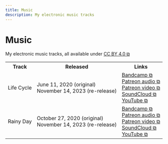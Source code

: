 ```yaml
---
title: Music
description: My electronic music tracks
---
```


# Music
My electronic music tracks, all available under <a href="https://creativecommons.org/licenses/by/4.0/" target="_blank">CC BY 4.0 ⧉</a>

<div class="table" markdown=0>
    <table class="full borders smallest">
        <tr>
            <th>Track</th>
            <th>Released</th>
            <th>Links</th>
        </tr>
        <tr>
            <td>Life Cycle</td>
            <td>
                June 11, 2020 (original)<br>
                November 14, 2023 (re-release)
            </td>
            <td>
                <a href="https://schizoidnightmares.bandcamp.com/track/life-cycle" target="_blank">Bandcamp ⧉</a><br>
                <a href="https://www.patreon.com/posts/life-cycle-92902199" target="_blank">Patreon audio ⧉</a><br>
                <a href="https://www.patreon.com/posts/life-cycle-92901231" target="_blank">Patreon video ⧉</a><br>
                <a href="https://soundcloud.com/schizoidnightmares/life-cycle" target="_blank">SoundCloud ⧉</a><br>
                <a href="https://www.youtube.com/watch?v=zx41hPCLb9c" target="_blank">YouTube ⧉</a>
            </td>
        </tr>
        <tr>
            <td>Rainy Day</td>
            <td>
                October 27, 2020 (original)<br>
                November 14, 2023 (re-release)
            </td>
            <td>
                <a href="https://schizoidnightmares.bandcamp.com/track/rainy-day" target="_blank">Bandcamp ⧉</a><br>
                <a href="https://www.patreon.com/posts/rainy-day-92902935" target="_blank">Patreon audio ⧉</a><br>
                <a href="https://www.patreon.com/posts/rainy-day-92901693" target="_blank">Patreon video ⧉</a><br>
                <a href="https://soundcloud.com/schizoidnightmares/rainy-day" target="_blank">SoundCloud ⧉</a><br>
                <a href="https://www.youtube.com/watch?v=qoHOFe6OynE" target="_blank">YouTube ⧉</a>
            </td>
        </tr>
    </table>
</div>